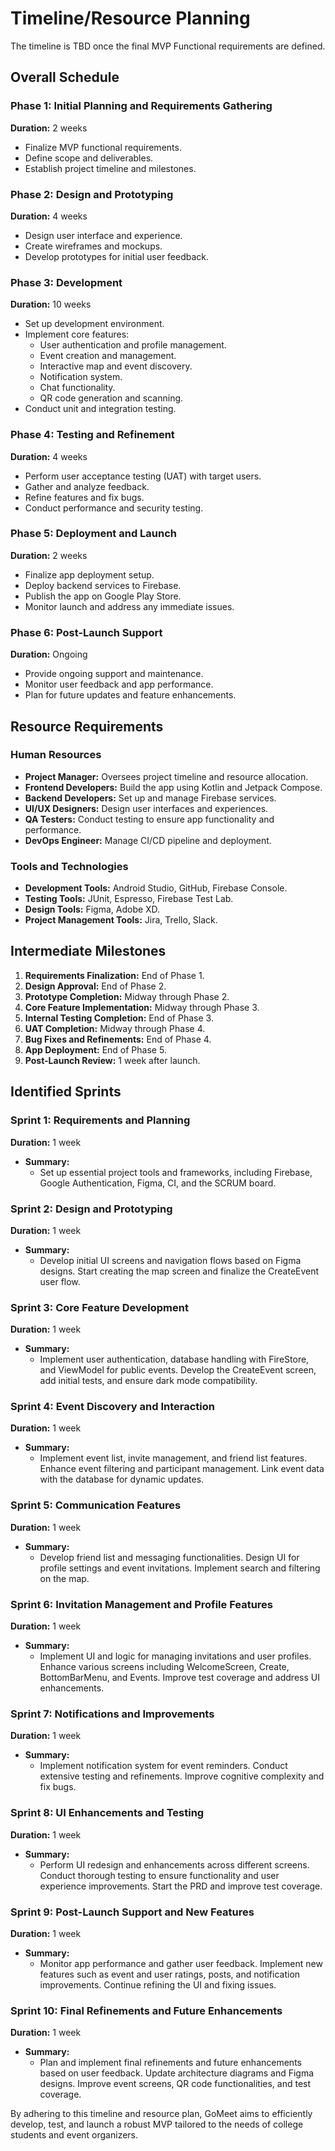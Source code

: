 # Timeline/Resource Planning

<!--
*What’s the overall schedule you’re working towards?*

*What resources are required?*

*What are the intermediate milestones?*

*List identified sprints*
-->

The timeline is TBD once the final MVP Functional requirements are defined.

## Overall Schedule

### Phase 1: Initial Planning and Requirements Gathering
**Duration:** 2 weeks
- Finalize MVP functional requirements.
- Define scope and deliverables.
- Establish project timeline and milestones.

### Phase 2: Design and Prototyping
**Duration:** 4 weeks
- Design user interface and experience.
- Create wireframes and mockups.
- Develop prototypes for initial user feedback.

### Phase 3: Development
**Duration:** 10 weeks
- Set up development environment.
- Implement core features:
  - User authentication and profile management.
  - Event creation and management.
  - Interactive map and event discovery.
  - Notification system.
  - Chat functionality.
  - QR code generation and scanning.
- Conduct unit and integration testing.

### Phase 4: Testing and Refinement
**Duration:** 4 weeks
- Perform user acceptance testing (UAT) with target users.
- Gather and analyze feedback.
- Refine features and fix bugs.
- Conduct performance and security testing.

### Phase 5: Deployment and Launch
**Duration:** 2 weeks
- Finalize app deployment setup.
- Deploy backend services to Firebase.
- Publish the app on Google Play Store.
- Monitor launch and address any immediate issues.

### Phase 6: Post-Launch Support
**Duration:** Ongoing
- Provide ongoing support and maintenance.
- Monitor user feedback and app performance.
- Plan for future updates and feature enhancements.

## Resource Requirements

### Human Resources
- **Project Manager:** Oversees project timeline and resource allocation.
- **Frontend Developers:** Build the app using Kotlin and Jetpack Compose.
- **Backend Developers:** Set up and manage Firebase services.
- **UI/UX Designers:** Design user interfaces and experiences.
- **QA Testers:** Conduct testing to ensure app functionality and performance.
- **DevOps Engineer:** Manage CI/CD pipeline and deployment.

### Tools and Technologies
- **Development Tools:** Android Studio, GitHub, Firebase Console.
- **Testing Tools:** JUnit, Espresso, Firebase Test Lab.
- **Design Tools:** Figma, Adobe XD.
- **Project Management Tools:** Jira, Trello, Slack.

## Intermediate Milestones

1. **Requirements Finalization:** End of Phase 1.
2. **Design Approval:** End of Phase 2.
3. **Prototype Completion:** Midway through Phase 2.
4. **Core Feature Implementation:** Midway through Phase 3.
5. **Internal Testing Completion:** End of Phase 3.
6. **UAT Completion:** Midway through Phase 4.
7. **Bug Fixes and Refinements:** End of Phase 4.
8. **App Deployment:** End of Phase 5.
9. **Post-Launch Review:** 1 week after launch.

## Identified Sprints

### Sprint 1: Requirements and Planning
**Duration:** 1 week
- **Summary:**
  - Set up essential project tools and frameworks, including Firebase, Google Authentication, Figma, CI, and the SCRUM board.

### Sprint 2: Design and Prototyping
**Duration:** 1 week
- **Summary:**
  - Develop initial UI screens and navigation flows based on Figma designs. Start creating the map screen and finalize the CreateEvent user flow.

### Sprint 3: Core Feature Development
**Duration:** 1 week
- **Summary:**
  - Implement user authentication, database handling with FireStore, and ViewModel for public events. Develop the CreateEvent screen, add initial tests, and ensure dark mode compatibility.

### Sprint 4: Event Discovery and Interaction
**Duration:** 1 week
- **Summary:**
  - Implement event list, invite management, and friend list features. Enhance event filtering and participant management. Link event data with the database for dynamic updates.

### Sprint 5: Communication Features
**Duration:** 1 week
- **Summary:**
  - Develop friend list and messaging functionalities. Design UI for profile settings and event invitations. Implement search and filtering on the map.

### Sprint 6: Invitation Management and Profile Features
**Duration:** 1 week
- **Summary:**
  - Implement UI and logic for managing invitations and user profiles. Enhance various screens including WelcomeScreen, Create, BottomBarMenu, and Events. Improve test coverage and address UI enhancements.

### Sprint 7: Notifications and Improvements
**Duration:** 1 week
- **Summary:**
  - Implement notification system for event reminders. Conduct extensive testing and refinements. Improve cognitive complexity and fix bugs.

### Sprint 8: UI Enhancements and Testing
**Duration:** 1 week
- **Summary:**
  - Perform UI redesign and enhancements across different screens. Conduct thorough testing to ensure functionality and user experience improvements. Start the PRD and improve test coverage.

### Sprint 9: Post-Launch Support and New Features
**Duration:** 1 week
- **Summary:**
  - Monitor app performance and gather user feedback. Implement new features such as event and user ratings, posts, and notification improvements. Continue refining the UI and fixing issues.

### Sprint 10: Final Refinements and Future Enhancements
**Duration:** 1 week
- **Summary:**
  - Plan and implement final refinements and future enhancements based on user feedback. Update architecture diagrams and Figma designs. Improve event screens, QR code functionalities, and test coverage.

By adhering to this timeline and resource plan, GoMeet aims to efficiently develop, test, and launch a robust MVP tailored to the needs of college students and event organizers.
